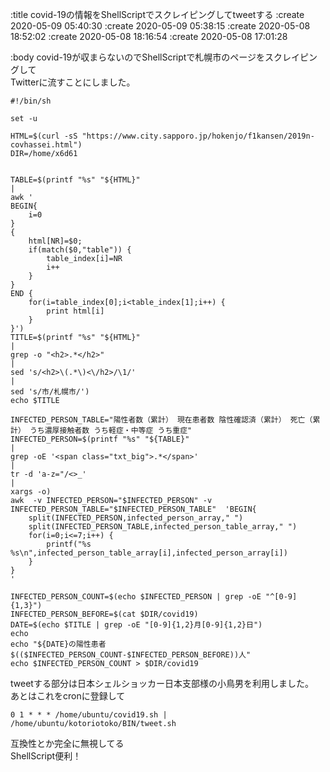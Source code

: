 :title covid-19の情報をShellScriptでスクレイピングしてtweetする
:create 2020-05-09 05:40:30
:create 2020-05-09 05:38:15
:create 2020-05-08 18:52:02
:create 2020-05-08 18:16:54
:create 2020-05-08 17:01:28

:body
covid-19が収まらないのでShellScriptで札幌市のページをスクレイピングして  
Twitterに流すことにしました。  

```
#!/bin/sh

set -u

HTML=$(curl -sS "https://www.city.sapporo.jp/hokenjo/f1kansen/2019n-covhassei.html")
DIR=/home/x6d61


TABLE=$(printf "%s" "${HTML}"                                                             |
awk '
BEGIN{
    i=0
}
{
    html[NR]=$0;
    if(match($0,"table")) {
        table_index[i]=NR
        i++
    }
}
END {
    for(i=table_index[0];i<table_index[1];i++) {
        print html[i]
    }
}')
TITLE=$(printf "%s" "${HTML}"                                                             |
grep -o "<h2>.*</h2>"                                                                     |
sed 's/<h2>\(.*\)<\/h2>/\1/'                                                              |
sed 's/市/札幌市/')
echo $TITLE

INFECTED_PERSON_TABLE="陽性者数（累計） 現在患者数 陰性確認済（累計） 死亡（累計） うち濃厚接触者数 うち軽症・中等症 うち重症"        
INFECTED_PERSON=$(printf "%s" "${TABLE}"                                                  |
grep -oE '<span class="txt_big">.*</span>'                                                |
tr -d 'a-z="/<>_'                                                                         |
xargs -o)
awk  -v INFECTED_PERSON="$INFECTED_PERSON" -v INFECTED_PERSON_TABLE="$INFECTED_PERSON_TABLE"  'BEGIN{
    split(INFECTED_PERSON,infected_person_array," ")
    split(INFECTED_PERSON_TABLE,infected_person_table_array," ")
    for(i=0;i<=7;i++) {
        printf("%s %s\n",infected_person_table_array[i],infected_person_array[i])
    }
}
'

INFECTED_PERSON_COUNT=$(echo $INFECTED_PERSON | grep -oE "^[0-9]{1,3}")
INFECTED_PERSON_BEFORE=$(cat $DIR/covid19)
DATE=$(echo $TITLE | grep -oE "[0-9]{1,2}月[0-9]{1,2}日")
echo
echo "${DATE}の陽性患者 $(($INFECTED_PERSON_COUNT-$INFECTED_PERSON_BEFORE))人"
echo $INFECTED_PERSON_COUNT > $DIR/covid19
```

tweetする部分は日本シェルショッカー日本支部様の小鳥男を利用しました。  
あとはこれをcronに登録して  

```
0 1 * * * /home/ubuntu/covid19.sh | /home/ubuntu/kotoriotoko/BIN/tweet.sh
```

互換性とか完全に無視してる  
ShellScript便利！
